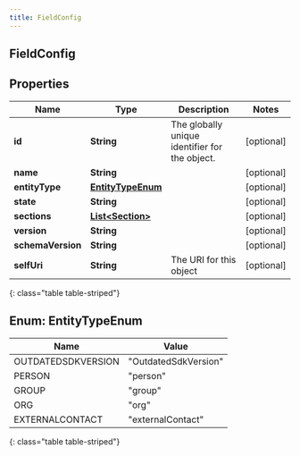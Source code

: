 ```yaml
---
title: FieldConfig
---
```


## FieldConfig

## Properties

| Name              | Type                                                       | Description                                    | Notes      |
| ----------------- | ---------------------------------------------------------- | ---------------------------------------------- | ---------- |
| **id**            | <!----><!---->**String**<!---->                            | The globally unique identifier for the object. | [optional] |
| **name**          | <!----><!---->**String**<!---->                            |                                                | [optional] |
| **entityType**    | [**EntityTypeEnum**](#EntityTypeEnum)<!---->               |                                                | [optional] |
| **state**         | <!----><!---->**String**<!---->                            |                                                | [optional] |
| **sections**      | <!----><!---->[**List&lt;Section&gt;**](Section.md)<!----> |                                                | [optional] |
| **version**       | <!----><!---->**String**<!---->                            |                                                | [optional] |
| **schemaVersion** | <!----><!---->**String**<!---->                            |                                                | [optional] |
| **selfUri**       | <!----><!---->**String**<!---->                            | The URI for this object                        | [optional] |

{: class="table table-striped"}

<a name="EntityTypeEnum"></a>

## Enum: EntityTypeEnum

| Name               | Value                          |
| ------------------ | ------------------------------ |
| OUTDATEDSDKVERSION | &quot;OutdatedSdkVersion&quot; |
| PERSON             | &quot;person&quot;             |
| GROUP              | &quot;group&quot;              |
| ORG                | &quot;org&quot;                |
| EXTERNALCONTACT    | &quot;externalContact&quot;    |

{: class="table table-striped"}
